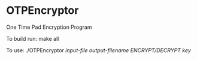 # OTPEncryptor
One Time Pad Encryption Program

To build run: make all

To use: ./OTPEncryptor *input-file*  *output-filename*  *ENCRYPT/DECRYPT*  *key*
